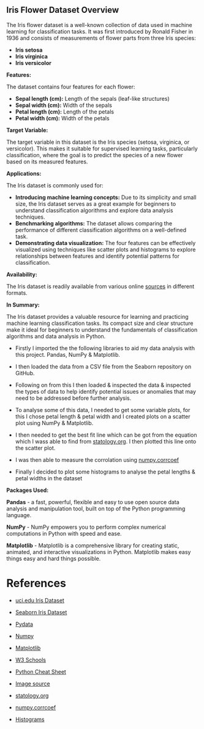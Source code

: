 ## Iris Flower Dataset Overview

The Iris flower dataset is a well-known collection of data used in machine learning for classification tasks. It was first introduced by Ronald Fisher in 1936 and consists of measurements of flower parts from three Iris species:

* **Iris setosa**
* **Iris virginica**
* **Iris versicolor**

**Features:**

The dataset contains four features for each flower:

* **Sepal length (cm):** Length of the sepals (leaf-like structures)
* **Sepal width (cm):** Width of the sepals
* **Petal length (cm):** Length of the petals
* **Petal width (cm):** Width of the petals

**Target Variable:**

The target variable in this dataset is the Iris species (setosa, virginica, or versicolor). This makes it suitable for supervised learning tasks, particularly classification, where the goal is to predict the species of a new flower based on its measured features.

**Applications:**

The Iris dataset is commonly used for:

* **Introducing machine learning concepts:** Due to its simplicity and small size, the Iris dataset serves as a great example for beginners to understand classification algorithms and explore data analysis techniques.
* **Benchmarking algorithms:** The dataset allows comparing the performance of different classification algorithms on a well-defined task.
* **Demonstrating data visualization:** The four features can be effectively visualized using techniques like scatter plots and histograms to explore relationships between features and identify potential patterns for classification.

**Availability:**

The Iris dataset is readily available from various online [sources](https://github.com/mwaskom/seaborn-data/blob/master/iris.csv) in different formats.

**In Summary:**

The Iris dataset provides a valuable resource for learning and practicing machine learning classification tasks. Its compact size and clear structure make it ideal for beginners to understand the fundamentals of classification algorithms and data analysis in Python.

- Firstly I imported the the following libraries to aid my data analysis with this project. Pandas, NumPy & Matplotlib.

- I then loaded the data from a CSV file from the Seaborn repository on GitHub.

- Following on from this I then loaded & inspected the data & inspected the types of data to help identify potential issues or anomalies that may need to be addressed before further analysis.

- To analyse some of this data, I needed to get some variable plots, for this I chose petal length & petal width and I created plots on a scatter plot using NumPy & Matplotlib.

- I then needed to get the best fit line which can be got from the equation which I wass able to find from [statology.org](https://www.statology.org/line-of-best-fit-python/). I then plotted this line onto the scatter plot.

- I was then able to measure the corrolation using [numpy.corrcoef](https://numpy.org/doc/stable/reference/generated/numpy.corrcoef.html)

- Finally I decided to plot some histograms to analyse the petal lengths & petal widths in the dataset

**Packages Used:**

**Pandas** -  a fast, powerful, flexible and easy to use open source data analysis and manipulation tool, built on top of the Python programming language.

**NumPy** - NumPy empowers you to perform complex numerical computations in Python with speed and ease.

**Matplotlib** - Matplotlib is a comprehensive library for creating static, animated, and interactive visualizations in Python. Matplotlib makes easy things easy and hard things possible.

# References

- [uci.edu Iris Dataset](https://archive.ics.uci.edu/dataset/53/iris)
 
- [Seaborn Iris Dataset](https://github.com/mwaskom/seaborn-data/blob/master/iris.csv)
 
- [Pydata](https://pandas.pydata.org/)
 
- [Numpy](https://numpy.org/)
 
- [Matplotlib](https://matplotlib.org/)

- [W3 Schools](https://www.w3schools.com/python/)

- [Python Cheat Sheet](https://acrobat.adobe.com/id/urn:aaid:sc:EU:f0f818bf-f5f5-469d-a9c9-9ef5370367e9?comment_id=29df74be-c9cb-4937-acb5-2c65a445a664)

- [Image source](http://www.lac.inpe.br/~rafael.santos/Docs/CAP394/WholeStory-Iris.html#correlations)

- [statology.org](https://www.statology.org/line-of-best-fit-python/)

- [numpy.corrcoef](https://numpy.org/doc/stable/reference/generated/numpy.corrcoef.html)

- [Histograms](https://www.w3schools.com/python/matplotlib_histograms.asp)

